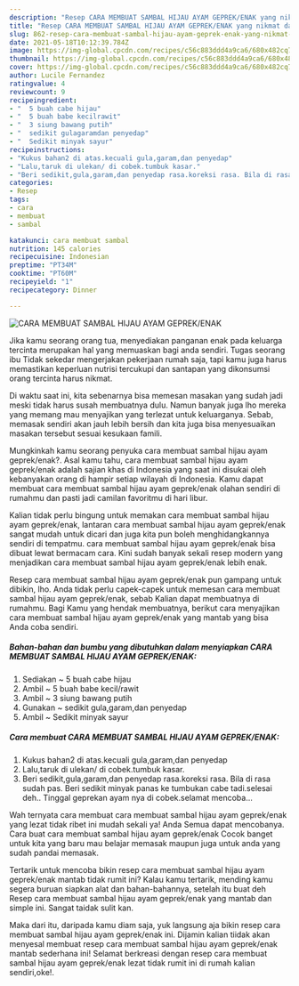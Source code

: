 ```yaml
---
description: "Resep CARA MEMBUAT SAMBAL HIJAU AYAM GEPREK/ENAK yang nikmat dan Mudah Dibuat"
title: "Resep CARA MEMBUAT SAMBAL HIJAU AYAM GEPREK/ENAK yang nikmat dan Mudah Dibuat"
slug: 862-resep-cara-membuat-sambal-hijau-ayam-geprek-enak-yang-nikmat-dan-mudah-dibuat
date: 2021-05-18T10:12:39.784Z
image: https://img-global.cpcdn.com/recipes/c56c883ddd4a9ca6/680x482cq70/cara-membuat-sambal-hijau-ayam-geprekenak-foto-resep-utama.jpg
thumbnail: https://img-global.cpcdn.com/recipes/c56c883ddd4a9ca6/680x482cq70/cara-membuat-sambal-hijau-ayam-geprekenak-foto-resep-utama.jpg
cover: https://img-global.cpcdn.com/recipes/c56c883ddd4a9ca6/680x482cq70/cara-membuat-sambal-hijau-ayam-geprekenak-foto-resep-utama.jpg
author: Lucile Fernandez
ratingvalue: 4
reviewcount: 9
recipeingredient:
- "  5 buah cabe hijau"
- "  5 buah babe kecilrawit"
- "  3 siung bawang putih"
- "  sedikit gulagaramdan penyedap"
- "  Sedikit minyak sayur"
recipeinstructions:
- "Kukus bahan2 di atas.kecuali gula,garam,dan penyedap"
- "Lalu,taruk di ulekan/ di cobek.tumbuk kasar."
- "Beri sedikit,gula,garam,dan penyedap rasa.koreksi rasa. Bila di rasa sudah pas. Beri sedikit minyak panas ke tumbukan cabe tadi.selesai deh.. Tinggal geprekan ayam nya di cobek.selamat mencoba..."
categories:
- Resep
tags:
- cara
- membuat
- sambal

katakunci: cara membuat sambal 
nutrition: 145 calories
recipecuisine: Indonesian
preptime: "PT34M"
cooktime: "PT60M"
recipeyield: "1"
recipecategory: Dinner

---
```



![CARA MEMBUAT SAMBAL HIJAU AYAM GEPREK/ENAK](https://img-global.cpcdn.com/recipes/c56c883ddd4a9ca6/680x482cq70/cara-membuat-sambal-hijau-ayam-geprekenak-foto-resep-utama.jpg)

Jika kamu seorang orang tua, menyediakan panganan enak pada keluarga tercinta merupakan hal yang memuaskan bagi anda sendiri. Tugas seorang ibu Tidak sekedar mengerjakan pekerjaan rumah saja, tapi kamu juga harus memastikan keperluan nutrisi tercukupi dan santapan yang dikonsumsi orang tercinta harus nikmat.

Di waktu  saat ini, kita sebenarnya bisa memesan masakan yang sudah jadi meski tidak harus susah membuatnya dulu. Namun banyak juga lho mereka yang memang mau menyajikan yang terlezat untuk keluarganya. Sebab, memasak sendiri akan jauh lebih bersih dan kita juga bisa menyesuaikan masakan tersebut sesuai kesukaan famili. 



Mungkinkah kamu seorang penyuka cara membuat sambal hijau ayam geprek/enak?. Asal kamu tahu, cara membuat sambal hijau ayam geprek/enak adalah sajian khas di Indonesia yang saat ini disukai oleh kebanyakan orang di hampir setiap wilayah di Indonesia. Kamu dapat membuat cara membuat sambal hijau ayam geprek/enak olahan sendiri di rumahmu dan pasti jadi camilan favoritmu di hari libur.

Kalian tidak perlu bingung untuk memakan cara membuat sambal hijau ayam geprek/enak, lantaran cara membuat sambal hijau ayam geprek/enak sangat mudah untuk dicari dan juga kita pun boleh menghidangkannya sendiri di tempatmu. cara membuat sambal hijau ayam geprek/enak bisa dibuat lewat bermacam cara. Kini sudah banyak sekali resep modern yang menjadikan cara membuat sambal hijau ayam geprek/enak lebih enak.

Resep cara membuat sambal hijau ayam geprek/enak pun gampang untuk dibikin, lho. Anda tidak perlu capek-capek untuk memesan cara membuat sambal hijau ayam geprek/enak, sebab Kalian dapat membuatnya di rumahmu. Bagi Kamu yang hendak membuatnya, berikut cara menyajikan cara membuat sambal hijau ayam geprek/enak yang mantab yang bisa Anda coba sendiri.

<!--inarticleads1-->

##### Bahan-bahan dan bumbu yang dibutuhkan dalam menyiapkan CARA MEMBUAT SAMBAL HIJAU AYAM GEPREK/ENAK:

1. Sediakan  ~ 5 buah cabe hijau
1. Ambil  ~ 5 buah babe kecil/rawit
1. Ambil  ~ 3 siung bawang putih
1. Gunakan  ~ sedikit gula,garam,dan penyedap
1. Ambil  ~ Sedikit minyak sayur




<!--inarticleads2-->

##### Cara membuat CARA MEMBUAT SAMBAL HIJAU AYAM GEPREK/ENAK:

1. Kukus bahan2 di atas.kecuali gula,garam,dan penyedap
1. Lalu,taruk di ulekan/ di cobek.tumbuk kasar.
1. Beri sedikit,gula,garam,dan penyedap rasa.koreksi rasa. Bila di rasa sudah pas. Beri sedikit minyak panas ke tumbukan cabe tadi.selesai deh.. Tinggal geprekan ayam nya di cobek.selamat mencoba...




Wah ternyata cara membuat cara membuat sambal hijau ayam geprek/enak yang lezat tidak ribet ini mudah sekali ya! Anda Semua dapat mencobanya. Cara buat cara membuat sambal hijau ayam geprek/enak Cocok banget untuk kita yang baru mau belajar memasak maupun juga untuk anda yang sudah pandai memasak.

Tertarik untuk mencoba bikin resep cara membuat sambal hijau ayam geprek/enak mantab tidak rumit ini? Kalau kamu tertarik, mending kamu segera buruan siapkan alat dan bahan-bahannya, setelah itu buat deh Resep cara membuat sambal hijau ayam geprek/enak yang mantab dan simple ini. Sangat taidak sulit kan. 

Maka dari itu, daripada kamu diam saja, yuk langsung aja bikin resep cara membuat sambal hijau ayam geprek/enak ini. Dijamin kalian tiidak akan menyesal membuat resep cara membuat sambal hijau ayam geprek/enak mantab sederhana ini! Selamat berkreasi dengan resep cara membuat sambal hijau ayam geprek/enak lezat tidak rumit ini di rumah kalian sendiri,oke!.


